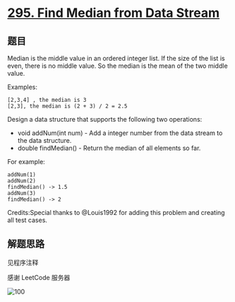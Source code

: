 # [295. Find Median from Data Stream](https://leetcode-cn.com/problems/find-median-from-data-stream/)

## 题目

Median is the middle value in an ordered integer list. If the size of the list is even, there is no middle value. So the median is the mean of the two middle value.

Examples:

```text
[2,3,4] , the median is 3
[2,3], the median is (2 + 3) / 2 = 2.5
```

Design a data structure that supports the following two operations:

- void addNum(int num) - Add a integer number from the data stream to the data structure.
- double findMedian() - Return the median of all elements so far.

For example:

```text
addNum(1)
addNum(2)
findMedian() -> 1.5
addNum(3)
findMedian() -> 2
```

Credits:Special thanks to @Louis1992 for adding this problem and creating all test cases.

## 解题思路

见程序注释

感谢 LeetCode 服务器

![100](295.100.png)